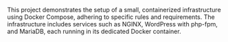 This project demonstrates the setup of a small, containerized infrastructure using Docker Compose, adhering to specific rules and requirements. The infrastructure includes services such as NGINX, WordPress with php-fpm, and MariaDB, each running in its dedicated Docker container.
